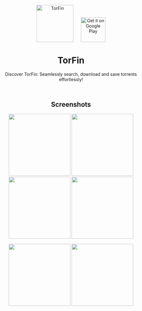 <p align="center">
  <img src="https://play-lh.googleusercontent.com/BXuETzhbqvUZ8NZzwyEFNYBty0GlRtkKxh1n7kTsMOWikCJvCIpr9GbNIjhIZCz_vo3FPb4gS6lcusN4ickbF5I" alt="TorFin" width="120" height="120">
  &nbsp;&nbsp;&nbsp;&nbsp;
  <a href="https://play.google.com/store/apps/details?id=com.ironfist.torfin&pcampaignid=web_share">
    <img src="https://play.google.com/intl/en_us/badges/static/images/badges/en_badge_web_generic.png" alt="Get it on Google Play" height="80">
  </a>
</p>

<div align="center">

# TorFin

Discover TorFin: Seamlessly search, download and save torrents effortlessly!

<br>

## Screenshots

<img src="https://play-lh.googleusercontent.com/XivURP_WOscW7HaDbuo-Lt23gfUiTlGNSV35oLUSPnnVBNtbL2HCeK--p2bXzMVMuxJWAzVcrn4RUuF183pgjTc" width="200"> <img src="https://play-lh.googleusercontent.com/NrOgrNNQr7Z1FqsSIdMxY4WjcuVPTW-VEsrQ608gCnE3HAnIm0sswPskL4Uu2EJX7OyRfG7IFbo-jGytecPfZA" width="200"> <img src="https://play-lh.googleusercontent.com/CkuTQ0br_hSkhIsb_ZhdeTcOaRt1JomUKDoA56nEOHwHwZxCKojgFu0KhFO0X_TWjt1bVH9-Tzx_-Q30Bh53pA" width="200"> <img src="https://play-lh.googleusercontent.com/lz6abrynkotCL-FGaoqKZZgMvasM836wB5tYvp2jtmkFLECtwPaXDnhhexY7wnCL0exhy8FZVQotL751ULRabA" width="200">

<img src="https://play-lh.googleusercontent.com/KWNBYQIMddSSQdGbvjhdM_qAPaB5bfUGrqhOfvmIIkJ3Ks5jmQQHHlXMMl7ZnwrrCe8iYnH_sjy9_c--_dO6ww" width="200"> <img src="https://play-lh.googleusercontent.com/hNzIMu5qblJRhAh7Oj8NyuaQFjsXxwIm2s_IuMX4uqqFaHSK3LTWOUivg9tS1N0aouT8r0Ty3LP6tEbyGRiinkM" width="200">

</div>
